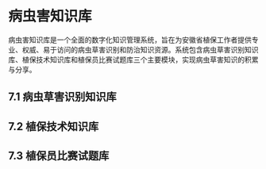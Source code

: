# 病虫害知识库

病虫害知识库是一个全面的数字化知识管理系统，旨在为安徽省植保工作者提供专业、权威、易于访问的病虫草害识别和防治知识资源。系统包含病虫草害识别知识库、植保技术知识库和植保员比赛试题库三个主要模块，实现病虫草害知识的积累与分享。

## 7.1 病虫草害识别知识库

<!--@include: @/docs/requirements/7-pest-knowledge-base/7-1-pest-identification.md-->

## 7.2 植保技术知识库

<!--@include: @/docs/requirements/7-pest-knowledge-base/7-2-technical-knowledge.md-->

## 7.3 植保员比赛试题库 

<!--@include: @/docs/requirements/7-pest-knowledge-base/7-3-competition-questions.md--> 